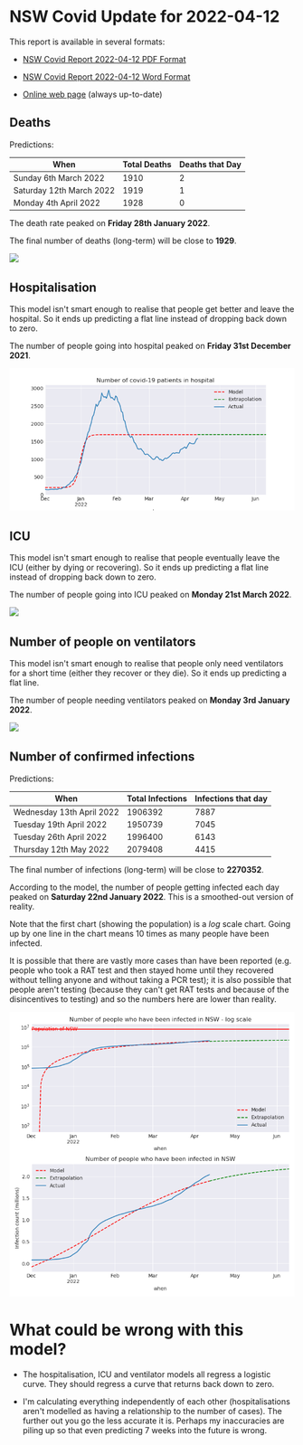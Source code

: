 # NSW Covid Update for 2022-04-12

This report is available in several formats:

- [NSW Covid Report 2022-04-12 PDF Format](https://github.com/solresol/yet-another-pandemic-prediction/raw/main/output/2022-04-12/nsw-covid-report-2022-04-12.pdf)

- [NSW Covid Report 2022-04-12 Word Format](https://github.com/solresol/yet-another-pandemic-prediction/raw/main/output/2022-04-12/nsw-covid-report-2022-04-12.docx)

- [Online web page](https://github.com/solresol/yet-another-pandemic-prediction/tree/main/output/README.md) (always up-to-date)

## Deaths

Predictions:

| When | Total Deaths | Deaths that Day |
| ---- | ------------ | --------------- |
| Sunday 6th March 2022 | 1910 | 2 |
| Saturday 12th March 2022 | 1919 | 1 |
| Monday 4th April 2022 | 1928 | 0 |

The death rate peaked on **Friday 28th January 2022**.

The final number of deaths (long-term) will
be close to **1929**.

![](2022-04-12/deaths.png)



## Hospitalisation

This model isn't smart enough to realise that people get better and leave the hospital.
So it ends up predicting a flat line instead of dropping back down to zero.

The number of people going into hospital peaked on **Friday 31st December 2021**.

![](2022-04-12/hospitalisation.png)

## ICU

This model isn't smart enough to realise that people eventually leave the ICU
(either by dying or recovering).
So it ends up predicting a flat line instead of dropping back down to zero.

The number of people going into ICU peaked on **Monday 21st March 2022**.

![](2022-04-12/icu.png)

## Number of people on ventilators

This model isn't smart enough to realise that people only need ventilators for
a short time (either they recover or they die). So it ends up predicting a flat line.

The number of people needing ventilators peaked on **Monday 3rd January 2022**.

![](2022-04-12/ventilators.png)

## Number of confirmed infections

Predictions:

| When | Total Infections | Infections that day |
| ---- | ------------ | --------------- |
| Wednesday 13th April 2022 | 1906392 | 7887 |
| Tuesday 19th April 2022 | 1950739 | 7045 |
| Tuesday 26th April 2022 | 1996400 | 6143 |
| Thursday 12th May 2022 | 2079408 | 4415 |

The final number of infections (long-term) will
be close to **2270352**.


According to the model, the number of people getting infected each day peaked on **Saturday 22nd January 2022**. This is a smoothed-out version of reality.

Note that the first chart (showing the population) is a *log* scale chart. Going up by one line in the chart means 10 times as many people have been infected. 

It is possible that there are vastly more cases than have been
reported (e.g. people who took a RAT test and then stayed home until
they recovered without telling anyone and without taking a PCR test);
it is also possible that people aren't testing (because they can't get
RAT tests and because of the disincentives to testing) and so the
numbers here are lower than reality.


![](2022-04-12/infection.png)



# What could be wrong with this model?

- The hospitalisation, ICU and ventilator models all regress a logistic curve. They
should regress a curve that returns back down to zero.

- I'm calculating everything independently of each other (hospitalisations aren't modelled as having a relationship to the number of cases). The further out you go the less accurate it is. Perhaps my inaccuracies are piling up so that even predicting 7 weeks into the future is wrong.

